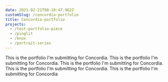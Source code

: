 ```yaml
---
date: 2021-02-21T00:10:47.982Z
customSlug: /concordia-portfolio
title: Concordia-portfolio
projects:
  - /test-portfolio-piece
  - /pinglit
  - /knox
  - /portrait-series
---
```


This is the portfolio I'm submitting for Concordia. This is the portfolio I'm submitting for Concordia. This is the portfolio I'm submitting for Concordia. This is the portfolio I'm submitting for Concordia. This is the portfolio I'm submitting for Concordia
